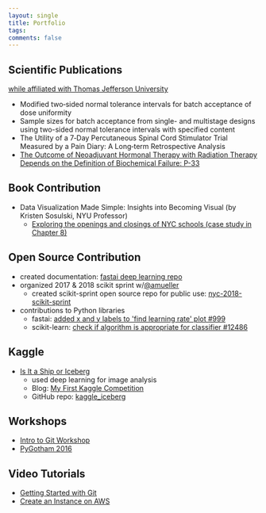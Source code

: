 ```yaml
---
layout: single
title: Portfolio
tags: 
comments: false
---
```


## Scientific Publications
[while affiliated with Thomas Jefferson University](https://www.researchgate.net/scientific-contributions/59221316_Reshama_Shaikh) 
* Modified two‐sided normal tolerance intervals for batch acceptance of dose uniformity
* Sample sizes for batch acceptance from single- and multistage designs using two-sided normal tolerance intervals with specified content
* The Utility of a 7‐Day Percutaneous Spinal Cord Stimulator Trial Measured by a Pain Diary: A Long‐term Retrospective Analysis
* [The Outcome of Neoadjuvant Hormonal Therapy with Radiation Therapy Depends on the Definition of Biochemical Failure: P-33](https://journals.lww.com/journalppo/Citation/2002/11000/The_Outcome_of_Neoadjuvant_Hormonal_Therapy_with.77.aspx)

## Book Contribution
* Data Visualization Made Simple:  Insights into Becoming Visual (by Kristen Sosulski, NYU Professor)
    - [Exploring the openings and closings of NYC schools (case study in Chapter 8)](https://books.google.com/books?id=cM5wDwAAQBAJ&pg=PT208&lpg=PT208&dq=reshama+shaikh&source=bl&ots=UkRLpWvqLn&sig=9weW5DeMyFEs93ToLRQyIxWb1_0&hl=en&sa=X&ved=2ahUKEwjVttPC6IneAhWNm-AKHURqA0c4HhDoATABegQICBAB#v=onepage&q=reshama%20shaikh&f=false)


## Open Source Contribution
* created documentation:  [fastai deep learning repo](https://github.com/reshamas/fastai_deeplearn_part1)
* organized 2017 & 2018 scikit sprint w/[@amueller](https://github.com/amueller)
    * created scikit-sprint open source repo for public use:  [nyc-2018-scikit-sprint](https://github.com/WiMLDS/nyc-2018-scikit-sprint) 
* contributions to Python libraries
    * fastai:  [added x and y labels to 'find learning rate' plot #999](https://github.com/fastai/fastai/pull/999)
    * scikit-learn: [check if algorithm is appropriate for classifier #12486](https://github.com/scikit-learn/scikit-learn/pull/12486)


## Kaggle
* [Is It a Ship or Iceberg](https://www.kaggle.com/c/statoil-iceberg-classifier-challenge)
    - used deep learning for image analysis 
    - Blog:  [My First Kaggle Competition](https://reshamas.github.io/my-first-kaggle-competition/)
    - GitHub repo:  [kaggle_iceberg](https://github.com/reshamas/kaggle_iceberg)


## Workshops
- [Intro to Git Workshop](https://github.com/reshamas/git-intro-workshop)
- [PyGotham 2016](https://github.com/reshamas/pygotham-2016)

## Video Tutorials
- [Getting Started with Git](https://vimeo.com/178481263?mc_cid=06d951b22e&mc_eid=[UNIQID])
- [Create an Instance on AWS](https://www.youtube.com/watch?v=_dRXVp_kk7w&t=14s)

